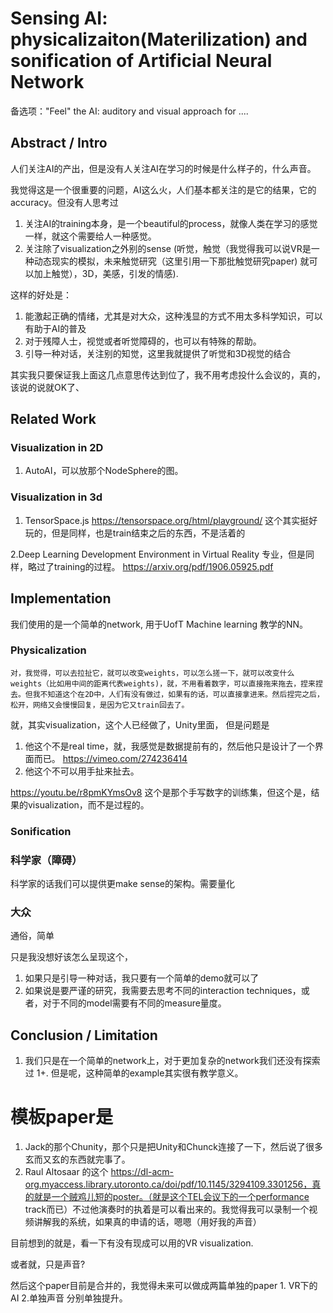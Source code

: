 # Sensing AI: physicalizaiton(Materilization) and sonification of Artificial Neural Network
备选项："Feel" the AI: auditory and visual approach for ....


## Abstract / Intro
人们关注AI的产出，但是没有人关注AI在学习的时候是什么样子的，什么声音。

我觉得这是一个很重要的问题，AI这么火，人们基本都关注的是它的结果，它的accuracy。但没有人思考过
1. 关注AI的training本身，是一个beautiful的process，就像人类在学习的感觉一样，就这个需要给人一种感觉。
2. 关注除了visualization之外别的sense (听觉，触觉（我觉得我可以说VR是一种动态现实的模拟，未来触觉研究（这里引用一下那批触觉研究paper) 就可以加上触觉），3D，美感，引发的情感).

这样的好处是：
1. 能激起正确的情绪，尤其是对大众，这种浅显的方式不用太多科学知识，可以有助于AI的普及
2. 对于残障人士，视觉或者听觉障碍的，也可以有特殊的帮助。
3. 引导一种对话，关注别的知觉，这里我就提供了听觉和3D视觉的结合


其实我只要保证我上面这几点意思传达到位了，我不用考虑投什么会议的，真的，该说的说就OK了、
## Related Work

### Visualization in 2D
1. AutoAI，可以放那个NodeSphere的图。


### Visualization in 3d
1. TensorSpace.js
https://tensorspace.org/html/playground/
这个其实挺好玩的，但是同样，也是train结束之后的东西，不是活着的

2.Deep Learning Development Environment in
Virtual Reality
专业，但是同样，略过了training的过程。
https://arxiv.org/pdf/1906.05925.pdf

## Implementation
我们使用的是一个简单的network, 用于UofT Machine learning 教学的NN。

### Physicalization
`对，我觉得，可以去拉扯它，就可以改变weights，可以怎么搓一下，就可以改变什么weights（比如用中间的距离代表weights)，就，不用看着数字，可以直接拖来拖去，捏来捏去。但我不知道这个在2D中，人们有没有做过，如果有的话，可以直接拿进来。然后捏完之后，松开，网络又会慢慢回复，是因为它又train回去了。`



就，其实visualization，这个人已经做了，Unity里面，
但是问题是
1. 他这个不是real time，就，我感觉是数据提前有的，然后他只是设计了一个界面而已。
https://vimeo.com/274236414
2. 他这个不可以用手扯来扯去。

https://youtu.be/r8pmKYmsOv8
这个是那个手写数字的训练集，但这个是，结果的visualization，而不是过程的。


### Sonification

### 科学家（障碍）
科学家的话我们可以提供更make sense的架构。需要量化

### 大众
通俗，简单

只是我没想好该怎么呈现这个，
1. 如果只是引导一种对话，我只要有一个简单的demo就可以了
2. 如果说是要严谨的研究，我需要去思考不同的interaction techniques，或者，对于不同的model需要有不同的measure量度。




## Conclusion / Limitation
1. 我们只是在一个简单的network上，对于更加复杂的network我们还没有探索过
1+. 但是呢，这种简单的example其实很有教学意义。


# 模板paper是
1. Jack的那个Chunity，那个只是把Unity和Chunck连接了一下，然后说了很多玄而又玄的东西就完事了。
2. Raul Altosaar 的这个 https://dl-acm-org.myaccess.library.utoronto.ca/doi/pdf/10.1145/3294109.3301256，真的就是一个贼鸡儿短的poster。（就是这个TEL会议下的一个performance track而已）不过他演奏时的执着是可以看出来的。我觉得我可以录制一个视频讲解我的系统，如果真的申请的话，嗯嗯（用好我的声音）

目前想到的就是，看一下有没有现成可以用的VR visualization.

或者就，只是声音?

然后这个paper目前是合并的，我觉得未来可以做成两篇单独的paper 1. VR下的AI  2.单独声音 分别单独提升。